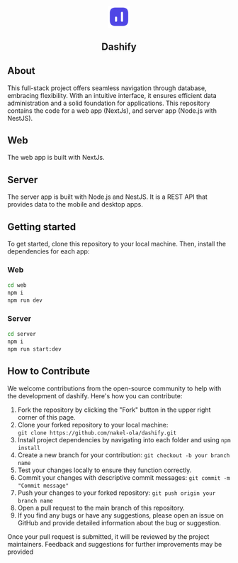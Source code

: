 <p align="center">
  <img align="center" width="10%" src="./logo.png" alt="logo"/>
  
  <h2 align="center">Dashify</h2>
</p>

## About

This full-stack project offers seamless navigation through database, embracing flexibility. With an intuitive interface, it ensures efficient data administration and a solid foundation for applications.
This repository contains the code for a web app (NextJs), and server app (Node.js with NestJS).

## Web

The web app is built with NextJs.

## Server

The server app is built with Node.js and NestJS. It is a REST API that provides data to the mobile and desktop apps.

## Getting started

To get started, clone this repository to your local machine. Then, install the dependencies for each app:

### Web

```bash
cd web
npm i
npm run dev
```

### Server

```bash
cd server
npm i
npm run start:dev
```

## How to Contribute

We welcome contributions from the open-source community to help with the development of dashify. Here's how you can contribute:

1. Fork the repository by clicking the "Fork" button in the upper right corner of this page.
2. Clone your forked repository to your local machine:  
   `git clone https://github.com/nakel-ola/dashify.git`
3. Install project dependencies by navigating into each folder and using `npm install`
4. Create a new branch for your contribution: `git checkout -b your branch name`
5. Test your changes locally to ensure they function correctly.
6. Commit your changes with descriptive commit messages: `git commit -m "Commit message"`
7. Push your changes to your forked repository: `git push origin your branch name`
8. Open a pull request to the main branch of this repository.
9. If you find any bugs or have any suggestions, please open an issue on GitHub and provide detailed information about the bug or suggestion.

Once your pull request is submitted, it will be reviewed by the project maintainers. Feedback and suggestions for further improvements may be provided
